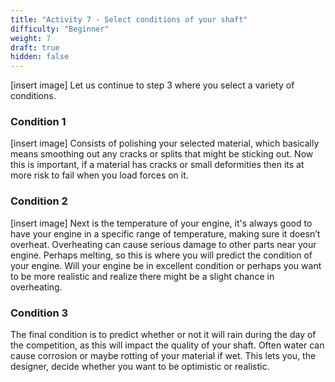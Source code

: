 ```yaml
---
title: "Activity 7 - Select conditions of your shaft"
difficulty: "Beginner"
weight: 7
draft: true
hidden: false
---
```

[insert image]
Let us continue to step 3 where you select a variety of conditions.

### Condition 1
[insert image]
Consists of polishing your selected material, which basically means smoothing out any cracks or splits that might be sticking out. Now this is important, if a material has cracks or small deformities then its at more risk to fail when you load forces on it.

### Condition 2
[insert image]
Next is the temperature of your engine, it's always good to have your engine in a specific range of temperature, making sure it doesn’t overheat. Overheating can cause serious damage to other parts near your engine. Perhaps melting, so this is where you will predict the condition of your engine. Will your engine be in excellent condition or perhaps you want to be more realistic and realize there might be a slight chance in overheating.

### Condition 3
The final condition is to predict whether or not it will rain during the day of the competition, as this will impact the quality of your shaft. Often water can cause corrosion or maybe rotting of your material if wet. This lets you, the designer, decide whether you want to be optimistic or realistic.